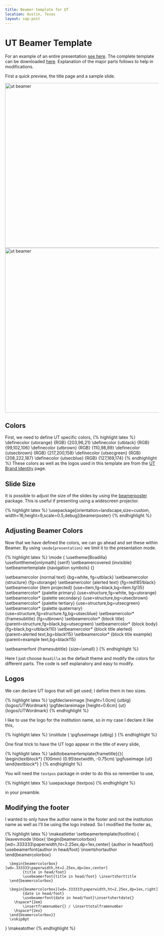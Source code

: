 ```yaml
---
title: Beamer template for UT
location: Austin, Texas
layout: sap-post
---
```

UT Beamer Template
==================

For an example of an entire presentation [see here](/~hari/files/pres/sc12.pdf).
The complete template can be downloaded [here](/~hari/files/pres/utbeamer.tex). Explanation of the major parts follows to help in modifications.

First a quick preview, the title page and a sample slide.

<img class='inset top' src='/~hari/images/beamer_title.png' title='Title Page' alt='ut beamer' width='540px' />
<img class='inset top' src='/~hari/images/beamer_slide.png' title='Title Page' alt='ut beamer' width='540px' />

Colors
------
First, we need to define UT specific colors,
{% highlight latex %}
\definecolor {utorange}   {RGB} {203,96,21}
\definecolor {utblack}    {RGB} {99,102,106}
\definecolor {utbrown}    {RGB} {110,98,89}
\definecolor {utsecbrown} {RGB} {217,200,158}
\definecolor {utsecgreen} {RGB} {208,222,187}
\definecolor {utsecblue}  {RGB} {127,169,174}
{% endhighlight %}
These colors as well as the logos used in this template are from the [UT Brand Identity](http://www.utexas.edu/brand-guidelines/brand-identity) page.

Slide Size
----------
It is possible to adjust the size of the slides by using the [beamerposter](http://www-i6.informatik.rwth-aachen.de/~dreuw/latexbeamerposter.php) package. This is useful if presenting using a widescreen projector.

{% highlight latex %}
\usepackage[orientation=landscape,size=custom,
	    width=16,height=9,scale=0.5,debug]{beamerposter}
{% endhighlight %}

Adjusting Beamer Colors
-----------------------
Now that we have defined the colors, we can go ahead and set these within Beamer. By using `\mode{presentation}` we limit it to the presentation mode.

{% highlight latex %}
\mode<presentation>
{
  \usetheme{Boadilla}  
  \usefonttheme[onlymath] {serif}
  \setbeamercovered {invisible}
  \setbeamertemplate {navigation symbols} {}

  \setbeamercolor {normal text} {bg=white, fg=utblack}
  \setbeamercolor {structure} {fg=utorange}
  \setbeamercolor {alerted text} {fg=red!85!black}
  \setbeamercolor {item projected} {use=item,fg=black,bg=item.fg!35}
  \setbeamercolor* {palette primary} {use=structure,fg=white, bg=utorange}
  \setbeamercolor* {palette secondary} {use=structure,bg=utsecbrown}
  \setbeamercolor* {palette tertiary} {use=structure,bg=utsecgreen}
  \setbeamercolor* {palette quaternary} 
  		   {use=structure,fg=structure.fg,bg=utsecblue}
  \setbeamercolor* {framesubtitle} {fg=utbrown}
  \setbeamercolor* {block title} {parent=structure,fg=black,bg=utsecgreen}
  \setbeamercolor* {block body} {fg=black,bg=utblack!10}
  \setbeamercolor* {block title alerted} {parent=alerted text,bg=black!15}
  \setbeamercolor* {block title example} {parent=example text,bg=black!15}

  \setbeamerfont {framesubtitle} {size=\small}
}
{% endhighlight %}

Here I just choose `Boadilla` as the default theme and modify the colors for different parts. The code is self explanatory and easy to modify.

Logos
-----

We can declare UT logos that will get used; I define them in two sizes.

{% highlight latex %}
\pgfdeclareimage [height=1.0cm] {utbig} {logos/UTWordmark}
\pgfdeclareimage [height=0.6cm] {ut}    {logos/UTWordmark}
{% endhighlight %}

I like to use the logo for the institution name, so in my case I declare it like this,

{% highlight latex %}
  \institute { \pgfuseimage {utbig}  } 
{% endhighlight %}

One final trick to have the UT logo appear in the title of every slide,

{% highlight latex %}
\addtobeamertemplate{frametitle}{}{
  \begin{textblock*} {100mm} (0.95\textwidth, -0.75cm)
     \pgfuseimage {ut}
  \end{textblock*}
}
{% endhighlight %}

You will need the `textpos` package in order to do this so remember to use,

{% highlight latex %}
\usepackage {textpos}
{% endhighlight %}

in your preamble.


Modifying the footer
--------------------

I wanted to only have the author name in the footer and not the institution name as well as I'll be using the logo instead. So I modified the footer as,

{% highlight latex %}
\makeatletter
\setbeamertemplate{footline}
{
  \leavevmode
    \hbox{
      \begin{beamercolorbox}[wd=.333333\paperwidth,ht=2.25ex,dp=1ex,center]
      	    {author in head/foot}
        	\usebeamerfont{author in head/foot} \insertshortauthor  
      \end{beamercolorbox}
      
      \begin{beamercolorbox}[wd=.333333\paperwidth,ht=2.25ex,dp=1ex,center]
      	    {title in head/foot}
        	\usebeamerfont{title in head/foot} \insertshorttitle
      \end{beamercolorbox}
        
      \begin{beamercolorbox}[wd=.333333\paperwidth,ht=2.25ex,dp=1ex,right]
            {date in head/foot}
        	\usebeamerfont{date in head/foot}\insertshortdate{}
		\hspace*{2em}
        	\insertframenumber{} / \inserttotalframenumber
		\hspace*{2ex} 
      \end{beamercolorbox}}
      \vskip0pt
}
\makeatother
{% endhighlight %}

